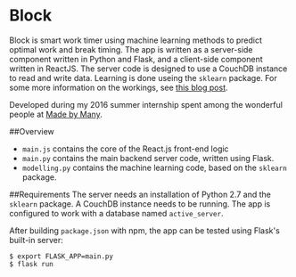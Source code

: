 # Block
Block is smart work timer using machine learning methods to predict optimal work and break timing. The app is written as a server-side component written in Python and Flask, and a client-side component written in ReactJS. The server code is designed to use a CouchDB instance to read and write data. Learning is done useing the `sklearn` package. For some more information on the workings, see [this blog post](https://medium.com/made-by-many-2016-london-internship/week-9-technicalities-4f8d1e29a22b#.n4pcnudo2).

Developed during my 2016 summer internship spent among the wonderful people at [Made by Many](https://madebymany.com/).

##Overview
* `main.js` contains the core of the React.js front-end logic
* `main.py` contains the main backend server code, written using Flask.
* `modelling.py` contains the machine learning code, based on the `sklearn` package.

##Requirements
The server needs an installation of Python 2.7 and the `sklearn` package. A CouchDB instance needs to be running. The app is configured to work with a database named `active_server`.

After building `package.json` with npm, the app can be tested using Flask's built-in server:
```
$ export FLASK_APP=main.py
$ flask run
```

